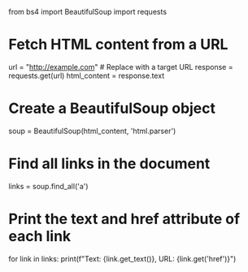 from bs4 import BeautifulSoup
import requests

# Fetch HTML content from a URL
url = "http://example.com"  # Replace with a target URL
response = requests.get(url)
html_content = response.text

# Create a BeautifulSoup object
soup = BeautifulSoup(html_content, 'html.parser')

# Find all links in the document
links = soup.find_all('a')

# Print the text and href attribute of each link
for link in links:
    print(f"Text: {link.get_text()}, URL: {link.get('href')}")
